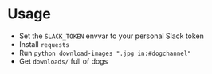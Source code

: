 Usage
=====

* Set the `SLACK_TOKEN` envvar to your personal Slack token
* Install `requests`
* Run `python download-images ".jpg in:#dogchannel"`
* Get `downloads/` full of dogs
